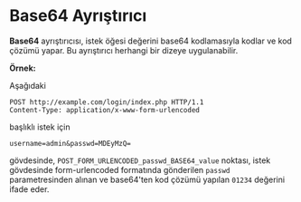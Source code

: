 # Base64 Ayrıştırıcı

**Base64** ayrıştırıcısı, istek öğesi değerini base64 kodlamasıyla kodlar ve kod çözümü yapar. Bu ayrıştırıcı herhangi bir dizeye uygulanabilir.

**Örnek:** 

Aşağıdaki

```
POST http://example.com/login/index.php HTTP/1.1
Content-Type: application/x-www-form-urlencoded
```

başlıklı istek için

```
username=admin&passwd=MDEyMzQ=
```

gövdesinde, `POST_FORM_URLENCODED_passwd_BASE64_value` noktası, istek gövdesinde form-urlencoded formatında gönderilen `passwd` parametresinden alınan ve base64'ten kod çözümü yapılan `01234` değerini ifade eder.